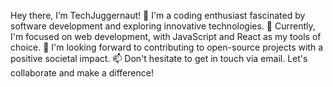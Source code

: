 Hey there, I’m TechJuggernaut! 
👀 I'm a coding enthusiast fascinated by software development and exploring innovative technologies. 
🌱 Currently, I'm focused on web development, with JavaScript and React as my tools of choice.
💞️ I'm looking forward to contributing to open-source projects with a positive societal impact. 
📫 Don't hesitate to get in touch via email. Let's collaborate and make a difference! 
